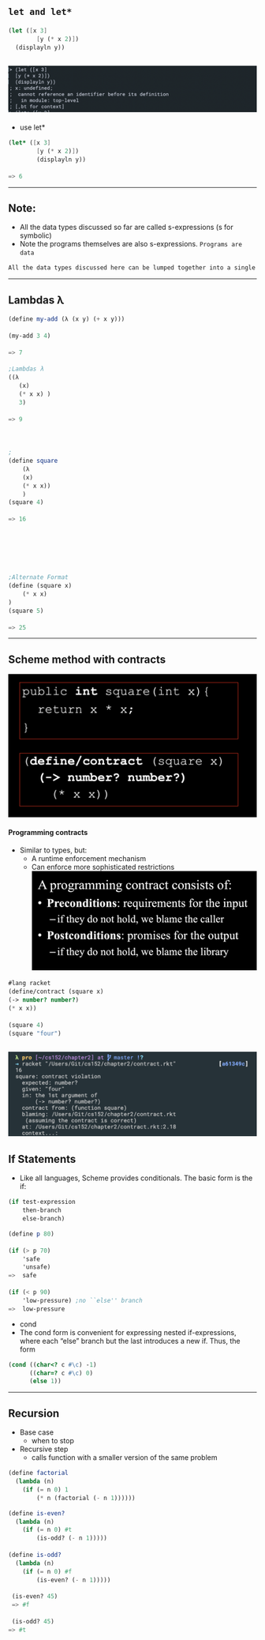 ## `let and let*`
```scheme
(let ([x 3]
        [y (* x 2)])
  (displayln y))  
```
![](img/2020-02-01-14-45-03.png)
-
- use let*
```scheme
(let* ([x 3]                                                                               
        [y (* x 2)])                                                                              
        (displayln y))

=> 6
```
---


## Note:
- All the data types discussed so far are called s-expressions (s for symbolic)
- Note the programs themselves are also s-expressions. `Programs are data`
```scheme
All the data types discussed here can be lumped together into a single all-encompassing data type called the s-expression (s for symbolic). Thus 42, #\c, (1 . 2), #(a b c), "Hello", (quote xyz), (string‑>number "16"), and (begin (display "Hello, World!") (newline)) are all s-expressions.
```
---

## Lambdas λ
```scheme
(define my-add (λ (x y) (+ x y)))

(my-add 3 4)

=> 7

;Lambdas λ
((λ
   (x)
   (* x x) )
   3)

=> 9



;
(define square
    (λ 
    (x) 
    (* x x))
    )
(square 4)    

=> 16






;Alternate Format
(define (square x)
    (* x x)
)
(square 5)

=> 25


```
---



## Scheme method with contracts
![](img/2020-02-01-16-29-05.png)

#### Programming contracts
- Similar to types, but:
    - A runtime enforcement mechanism
    - Can enforce more sophisticated
        restrictions
![](img/2020-02-01-16-32-29.png)
```scheme
#lang racket
(define/contract (square x)
(-> number? number?)
(* x x))

(square 4)
(square "four")
```
![](img/2020-02-01-16-33-40.png)
---


## If Statements
- Like all languages, Scheme provides conditionals. The basic form is the if:
```scheme
(if test-expression
    then-branch
    else-branch)
```

```scheme
(define p 80)

(if (> p 70) 
    'safe
    'unsafe)
=>  safe 

(if (< p 90)
    'low-pressure) ;no ``else'' branch
=>  low-pressure 
```

- cond
- The cond form is convenient for expressing nested if-expressions, where each “else” branch but the last introduces a new if. Thus, the form
```scheme
(cond ((char<? c #\c) -1)
      ((char=? c #\c) 0)
      (else 1))
```
---



## Recursion
- Base case
    - when to stop
- Recursive step
    - calls function with a smaller version of the same problem
```scheme
(define factorial
  (lambda (n)
    (if (= n 0) 1
        (* n (factorial (- n 1))))))
```



```scheme
(define is-even?
  (lambda (n)
    (if (= n 0) #t
        (is-odd? (- n 1)))))

(define is-odd?
  (lambda (n)
    (if (= n 0) #f
        (is-even? (- n 1)))))

 (is-even? 45)
 => #f
 
 (is-odd? 45)
=> #t
```






```scheme
```











